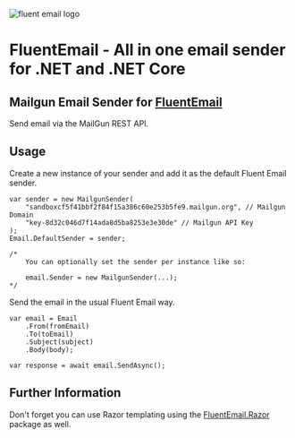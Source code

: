 ﻿![fluent email logo](https://raw.githubusercontent.com/lukencode/FluentEmail/master/assets/fluentemail_logo_64x64.png "FluentEmail")

# FluentEmail - All in one email sender for .NET and .NET Core

## Mailgun Email Sender for [FluentEmail](https://github.com/jcamp-code/FluentEmail)

Send email via the MailGun REST API.

## Usage

Create a new instance of your sender and add it as the default Fluent Email sender.

    var sender = new MailgunSender(
		"sandboxcf5f41bbf2f84f15a386c60e253b5fe9.mailgun.org", // Mailgun Domain
		"key-8d32c046d7f14ada8d5ba8253e3e30de" // Mailgun API Key
	);
    Email.DefaultSender = sender;

	/*
		You can optionally set the sender per instance like so:
		
		email.Sender = new MailgunSender(...);
	*/

Send the email in the usual Fluent Email way.

    var email = Email
        .From(fromEmail)
        .To(toEmail)
        .Subject(subject)
        .Body(body);

    var response = await email.SendAsync();


## Further Information

Don't forget you can use Razor templating using the [FluentEmail.Razor](../../Renderers/FluentEmail.Razor) package as well.
